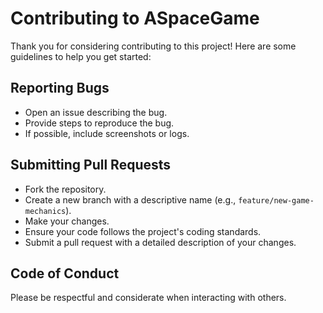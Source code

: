 # Contributing to ASpaceGame

Thank you for considering contributing to this project! Here are some guidelines to help you get started:

## Reporting Bugs

- Open an issue describing the bug.
- Provide steps to reproduce the bug.
- If possible, include screenshots or logs.

## Submitting Pull Requests

- Fork the repository.
- Create a new branch with a descriptive name (e.g., `feature/new-game-mechanics`).
- Make your changes.
- Ensure your code follows the project's coding standards.
- Submit a pull request with a detailed description of your changes.

## Code of Conduct

Please be respectful and considerate when interacting with others.
